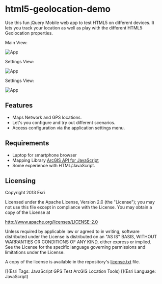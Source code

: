 html5-geolocation-demo
======================

Use this fun jQuery Mobile web app to test HTML5 on different devices. It lets you track your location as well as play with the different HTML5 Geolocation properties. 

Main View:

![App](https://raw.github.com/andygup/html5-geolocation-demo/master/html5geolocation_downtown_denver_360w.png)

Settings View:

![App](https://raw.github.com/andygup/html5-geolocation-demo/master/html5geolocation_downtown_denver_settings_360w.png)

Settings View:

![App](https://raw.github.com/andygup/html5-geolocation-demo/master/html5geolocation_downtown_denver_settings2_360w.png)

## Features

* Maps Network and GPS locations.
* Let's you configure and try out different scenarios.
* Access configuration via the application settings menu.

## Requirements

* Laptop for smartphone browser
* Mapping Library [ArcGIS API for JavaScript](http://developers.arcgis.com/en/javascript/jssamples/)
* Some experience with HTML/JavaScript.

## Licensing
Copyright 2013 Esri

Licensed under the Apache License, Version 2.0 (the "License");
you may not use this file except in compliance with the License.
You may obtain a copy of the License at

   http://www.apache.org/licenses/LICENSE-2.0

Unless required by applicable law or agreed to in writing, software
distributed under the License is distributed on an "AS IS" BASIS,
WITHOUT WARRANTIES OR CONDITIONS OF ANY KIND, either express or implied.
See the License for the specific language governing permissions and
limitations under the License.

A copy of the license is available in the repository's [license.txt]( https://raw.github.com/Esri/android-gps-test-tool/master/license.txt) file.

[](Esri Tags: JavaScript GPS Test ArcGIS Location Tools)
[](Esri Language: JavaScript)